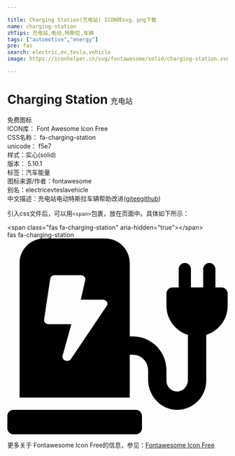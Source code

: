 ```yaml
---

title: Charging Station(充电站) ICON转svg、png下载
name: charging-station
zhTips: 充电站,电动,特斯拉,车辆
tags: ["automotive","energy"]
pre: fas
search: electric,ev,tesla,vehicle
image: https://iconhelper.cn/svg/fontawesome/solid/charging-station.svg

---
```


# Charging Station  <small style="font-size: 60%;font-weight: 100">充电站</small>


<div class="detail-page">
<p>
<span><span class="badge-success badge">免费图标</span> </span>
<br/>
<span>
ICON库：
<span class="badge-secondary badge">Font Awesome Icon Free</span> 
</span>
<br/>
<span>
CSS名称：
<span class="badge-secondary badge">fa-charging-station</span> 
</span>
<br/>
<span>
unicode：
<span class="badge-secondary badge">f5e7</span> 
<copy-btn content='f5e7' btn-title=""></copy-btn>
<copy-btn :content='String.fromCodePoint(parseInt("f5e7", 16))' btn-title="复制U"></copy-btn>
</span><br/><span>样式：<span class="badge-light badge">实心(solid)</span></span>
<br/>
<span>
版本：
<span class="badge-secondary badge">5.10.1</span> 
</span><br/><span>标签：<span class="badge-light badge"><router-link to="/tags/automotive.html">汽车</router-link></span><span class="badge-light badge"><router-link to="/tags/energy.html">能量</router-link></span></span>
<br/>
<span>图标来源/作者：<span class="badge-light badge">fontawesome</span></span> 
<br/>
<span>别名：<span class="badge-light badge">electric</span><span class="badge-light badge">ev</span><span class="badge-light badge">tesla</span><span class="badge-light badge">vehicle</span></span><br/><span class="zh-detail">中文描述：<span class="badge-primary badge">充电站</span><span class="badge-primary badge">电动</span><span class="badge-primary badge">特斯拉</span><span class="badge-primary badge">车辆</span><span class="help-link"><span>帮助改进</span>(<a href="https://gitee.com/liuwave/icon-helper/edit/master/json/fontawesome/solid/charging-station.json" target="_blank" rel="noopener noreferrer">gitee</a><a href="https://github.com/liuwave/icon-helper/edit/master/json/fontawesome/solid/charging-station.json" target="_blank" rel="noopener noreferrer">github</a></span>)</span><br/>
</p>
</div>
<div class="alert alert-dark">
  <i class="fas fa-charging-station fa-xs"></i>
  <i class="fas fa-charging-station fa-sm"></i>
  <i class="fas fa-charging-station fa-lg"></i>
  <i class="fas fa-charging-station fa-2x"></i>
  <i class="fas fa-charging-station fa-3x"></i>
  <i class="fas fa-charging-station fa-5x"></i>
  <i class="fas fa-charging-station fa-7x"></i>
</div>
<div>
  <p>引入css文件后，可以用<code>&lt;span&gt;</code>包裹，放在页面中。具体如下所示：    
  </p>
  <div class="alert alert-primary" style="font-size: 14px">
    &lt;span class="fas fa-charging-station" aria-hidden="true"&gt;&lt;/span&gt;
    <copy-btn content='<span class="fas fa-charging-station" aria-hidden="true"></span>'></copy-btn>
  </div>
  <div class="alert alert-secondary">
    <i class="fas fa-charging-station"
    style="font-size: 24px"
    aria-hidden="true"></i> fas fa-charging-station
    <copy-btn content="fas fa-charging-station" btn-title="复制图标名称"></copy-btn>
  </div>
</div>
<div id="svg" class="svg-wrap">
<svg xmlns="http://www.w3.org/2000/svg" viewBox="0 0 576 512"><path d="M336 448H16c-8.84 0-16 7.16-16 16v32c0 8.84 7.16 16 16 16h320c8.84 0 16-7.16 16-16v-32c0-8.84-7.16-16-16-16zm208-320V80c0-8.84-7.16-16-16-16s-16 7.16-16 16v48h-32V80c0-8.84-7.16-16-16-16s-16 7.16-16 16v48h-16c-8.84 0-16 7.16-16 16v32c0 35.76 23.62 65.69 56 75.93v118.49c0 13.95-9.5 26.92-23.26 29.19C431.22 402.5 416 388.99 416 372v-28c0-48.6-39.4-88-88-88h-8V64c0-35.35-28.65-64-64-64H96C60.65 0 32 28.65 32 64v352h288V304h8c22.09 0 40 17.91 40 40v24.61c0 39.67 28.92 75.16 68.41 79.01C481.71 452.05 520 416.41 520 372V251.93c32.38-10.24 56-40.17 56-75.93v-32c0-8.84-7.16-16-16-16h-16zm-283.91 47.76l-93.7 139c-2.2 3.33-6.21 5.24-10.39 5.24-7.67 0-13.47-6.28-11.67-12.92L167.35 224H108c-7.25 0-12.85-5.59-11.89-11.89l16-107C112.9 99.9 117.98 96 124 96h68c7.88 0 13.62 6.54 11.6 13.21L192 160h57.7c9.24 0 15.01 8.78 10.39 15.76z"/></svg>
</div>
<detail full-name='fa-charging-station'></detail>

<Vssue title="关于“Charging Station”的评论" />
    
<div><p>更多关于  Fontawesome Icon Free的信息，参见：<a target="_blank" href="https://iconhelper.cn/fontawesome.html">Fontawesome Icon Free</a>
</p></div>
